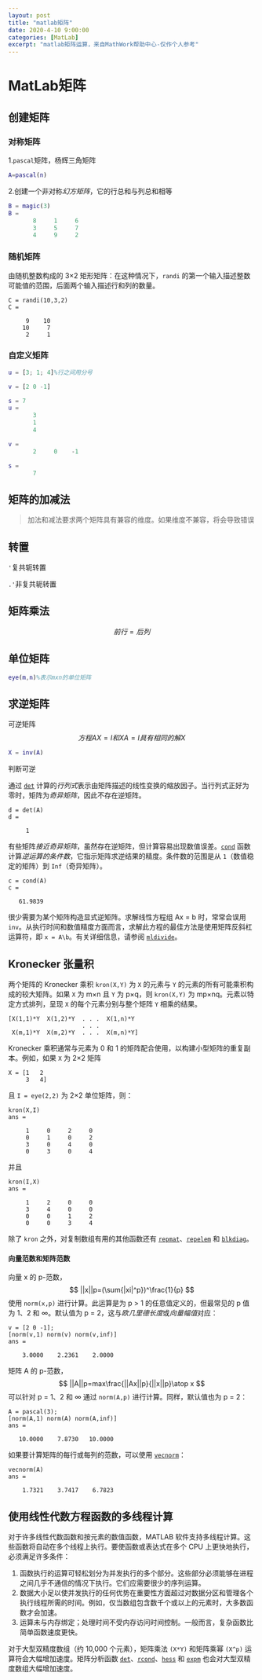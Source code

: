 ```yaml
---
layout: post
title: "matlab矩阵"
date: 2020-4-10 9:00:00
categories: [MatLab]
excerpt: "matlab矩阵运算，来自MathWork帮助中心-仅作个人参考"
---
```


# MatLab矩阵

## 创建矩阵

### 对称矩阵

1.`pascal`矩阵，杨辉三角矩阵

```matlab
A=pascal(n)
```

2.创建一个非对称*幻方矩阵*，它的行总和与列总和相等

```matlab
B = magic(3)
B =
       8     1     6
       3     5     7
       4     9     2
```

### 随机矩阵

由随机整数构成的 3×2 矩形矩阵：在这种情况下，`randi` 的第一个输入描述整数可能值的范围，后面两个输入描述行和列的数量。

```
C = randi(10,3,2)
C =

     9    10
    10     7
     2     1
```

### 自定义矩阵

```matlab
u = [3; 1; 4]%行之间用分号

v = [2 0 -1]

s = 7
u =
       3
       1
       4

v =
       2     0    -1

s =
       7
```

## 矩阵的加减法

> 加法和减法要求两个矩阵具有兼容的维度。如果维度不兼容，将会导致错误

## 转置

`'`复共轭转置

`.'`非复共轭转置

## 矩阵乘法

$$
前行=后列
$$

## 单位矩阵

```matlab
eye(m,n)%表示mxn的单位矩阵
```

## 求逆矩阵

可逆矩阵
$$
方程 AX = I 和 XA = I 具有相同的解 X
$$


```matlab
X = inv(A)
```

判断可逆

通过 [`det`](https://ww2.mathworks.cn/help/matlab/ref/det.html) 计算的*行列式*表示由矩阵描述的线性变换的缩放因子。当行列式正好为零时，矩阵为*奇异矩阵*，因此不存在逆矩阵。

```
d = det(A)
d =

     1
```

有些矩阵*接近奇异矩阵*，虽然存在逆矩阵，但计算容易出现数值误差。[`cond`](https://ww2.mathworks.cn/help/matlab/ref/cond.html) 函数计算*逆运算的条件数*，它指示矩阵求逆结果的精度。条件数的范围是从 `1`（数值稳定的矩阵）到 `Inf`（奇异矩阵）。

```
c = cond(A)
c =

   61.9839
```

很少需要为某个矩阵构造显式逆矩阵。求解线性方程组 Ax = b 时，常常会误用 `inv`。从执行时间和数值精度方面而言，求解此方程的最佳方法是使用矩阵反斜杠运算符，即 `x = A\b`。有关详细信息，请参阅 [`mldivide`](https://ww2.mathworks.cn/help/matlab/ref/mldivide.html)。

## Kronecker 张量积



两个矩阵的 Kronecker 乘积 `kron(X,Y)` 为 `X` 的元素与 `Y` 的元素的所有可能乘积构成的较大矩阵。如果 `X` 为 m×n 且 `Y` 为 p×q，则 `kron(X,Y)` 为 mp×nq。元素以特定方式排列，呈现 `X` 的每个元素分别与整个矩阵 `Y` 相乘的结果。

```
[X(1,1)*Y  X(1,2)*Y  . . .  X(1,n)*Y
                     . . .
 X(m,1)*Y  X(m,2)*Y  . . .  X(m,n)*Y]
```

Kronecker 乘积通常与元素为 0 和 1 的矩阵配合使用，以构建小型矩阵的重复副本。例如，如果 `X` 为 2×2 矩阵

```
X = [1   2
     3   4]
```

且 `I = eye(2,2)` 为 2×2 单位矩阵，则：

```
kron(X,I)
ans =

     1     0     2     0
     0     1     0     2
     3     0     4     0
     0     3     0     4
```

并且

```
kron(I,X)
ans =

     1     2     0     0
     3     4     0     0
     0     0     1     2
     0     0     3     4
```

除了 `kron` 之外，对复制数组有用的其他函数还有 [`repmat`](https://ww2.mathworks.cn/help/matlab/ref/repmat.html)、[`repelem`](https://ww2.mathworks.cn/help/matlab/ref/repelem.html) 和 [`blkdiag`](https://ww2.mathworks.cn/help/matlab/ref/blkdiag.html)。

#### 向量范数和矩阵范数



向量 x 的 p-范数，
$$
||x||p=(\sum{|xi|^p})^\frac{1}{p}
$$
使用 `norm(x,p)` 进行计算。此运算是为 p > 1 的任意值定义的，但最常见的 p 值为 1、2 和 ∞。默认值为 p = 2，这与*欧几里德长度*或*向量幅值*对应：

```
v = [2 0 -1];
[norm(v,1) norm(v) norm(v,inf)]
ans =

    3.0000    2.2361    2.0000
```

矩阵 A 的 p-范数，
$$
||A||p=max\frac{||Ax||p}{||x||p}\atop x
$$
可以针对 p = 1、2 和 ∞ 通过 `norm(A,p)` 进行计算。同样，默认值也为 p = 2：

```
A = pascal(3);
[norm(A,1) norm(A) norm(A,inf)]
ans =

   10.0000    7.8730   10.0000
```

如果要计算矩阵的每行或每列的范数，可以使用 [`vecnorm`](https://ww2.mathworks.cn/help/matlab/ref/vecnorm.html)：

```
vecnorm(A)
ans =

    1.7321    3.7417    6.7823
```

## 使用线性代数方程函数的多线程计算

对于许多线性代数函数和按元素的数值函数，MATLAB 软件支持多线程计算。这些函数将自动在多个线程上执行。要使函数或表达式在多个 CPU 上更快地执行，必须满足许多条件：

1. 函数执行的运算可轻松划分为并发执行的多个部分。这些部分必须能够在进程之间几乎不通信的情况下执行。它们应需要很少的序列运算。
2. 数据大小足以使并发执行的任何优势在重要性方面超过对数据分区和管理各个执行线程所需的时间。例如，仅当数组包含数千个或以上的元素时，大多数函数才会加速。
3. 运算未与内存绑定；处理时间不受内存访问时间控制。一般而言，复杂函数比简单函数速度更快。

对于大型双精度数组（约 10,000 个元素），矩阵乘法 `(X*Y)` 和矩阵乘幂 `(X^p)` 运算符会大幅增加速度。矩阵分析函数 [`det`](https://ww2.mathworks.cn/help/matlab/ref/det.html)、[`rcond`](https://ww2.mathworks.cn/help/matlab/ref/rcond.html)、[`hess`](https://ww2.mathworks.cn/help/matlab/ref/hess.html) 和 [`expm`](https://ww2.mathworks.cn/help/matlab/ref/expm.html) 也会对大型双精度数组大幅增加速度。